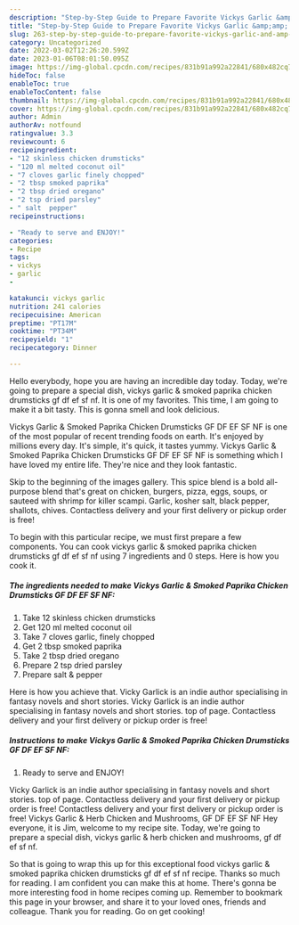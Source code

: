 ```yaml
---
description: "Step-by-Step Guide to Prepare Favorite Vickys Garlic &amp;amp; Smoked Paprika Chicken Drumsticks GF DF EF SF NF"
title: "Step-by-Step Guide to Prepare Favorite Vickys Garlic &amp;amp; Smoked Paprika Chicken Drumsticks GF DF EF SF NF"
slug: 263-step-by-step-guide-to-prepare-favorite-vickys-garlic-and-amp-smoked-paprika-chicken-drumsticks-gf-df-ef-sf-nf
category: Uncategorized
date: 2022-03-02T12:26:20.599Z
date: 2023-01-06T08:01:50.095Z
image: https://img-global.cpcdn.com/recipes/831b91a992a22841/680x482cq70/vickys-garlic-smoked-paprika-chicken-drumsticks-gf-df-ef-sf-nf-recipe-main-photo.jpg
hideToc: false
enableToc: true
enableTocContent: false
thumbnail: https://img-global.cpcdn.com/recipes/831b91a992a22841/680x482cq70/vickys-garlic-smoked-paprika-chicken-drumsticks-gf-df-ef-sf-nf-recipe-main-photo.jpg
cover: https://img-global.cpcdn.com/recipes/831b91a992a22841/680x482cq70/vickys-garlic-smoked-paprika-chicken-drumsticks-gf-df-ef-sf-nf-recipe-main-photo.jpg
author: Admin
authorAv: notfound
ratingvalue: 3.3
reviewcount: 6
recipeingredient:
- "12 skinless chicken drumsticks"
- "120 ml melted coconut oil"
- "7 cloves garlic finely chopped"
- "2 tbsp smoked paprika"
- "2 tbsp dried oregano"
- "2 tsp dried parsley"
- " salt  pepper"
recipeinstructions:

- "Ready to serve and ENJOY!"
categories:
- Recipe
tags:
- vickys
- garlic
- 

katakunci: vickys garlic  
nutrition: 241 calories
recipecuisine: American
preptime: "PT17M"
cooktime: "PT34M"
recipeyield: "1"
recipecategory: Dinner

---
```



Hello everybody, hope you are having an incredible day today. Today, we're going to prepare a special dish, vickys garlic &amp; smoked paprika chicken drumsticks gf df ef sf nf. It is one of my favorites. This time, I am going to make it a bit tasty. This is gonna smell and look delicious.

Vickys Garlic &amp; Smoked Paprika Chicken Drumsticks GF DF EF SF NF is one of the most popular of recent trending foods on earth. It's enjoyed by millions every day. It's simple, it's quick, it tastes yummy. Vickys Garlic &amp; Smoked Paprika Chicken Drumsticks GF DF EF SF NF is something which I have loved my entire life. They're nice and they look fantastic.

Skip to the beginning of the images gallery. This spice blend is a bold all-purpose blend that&#39;s great on chicken, burgers, pizza, eggs, soups, or sauteed with shrimp for killer scampi. Garlic, kosher salt, black pepper, shallots, chives. Contactless delivery and your first delivery or pickup order is free!


To begin with this particular recipe, we must first prepare a few components. You can cook vickys garlic &amp; smoked paprika chicken drumsticks gf df ef sf nf using 7 ingredients and 0 steps. Here is how you cook it.

<!--inarticleads1-->

##### The ingredients needed to make Vickys Garlic &amp; Smoked Paprika Chicken Drumsticks GF DF EF SF NF:

1. Take 12 skinless chicken drumsticks
1. Get 120 ml melted coconut oil
1. Take 7 cloves garlic, finely chopped
1. Get 2 tbsp smoked paprika
1. Take 2 tbsp dried oregano
1. Prepare 2 tsp dried parsley
1. Prepare  salt &amp; pepper


Here is how you achieve that. Vicky Garlick is an indie author specialising in fantasy novels and short stories. Vicky Garlick is an indie author specialising in fantasy novels and short stories. top of page. Contactless delivery and your first delivery or pickup order is free! 

<!--inarticleads2-->

##### Instructions to make Vickys Garlic &amp; Smoked Paprika Chicken Drumsticks GF DF EF SF NF:


1. Ready to serve and ENJOY!

Vicky Garlick is an indie author specialising in fantasy novels and short stories. top of page. Contactless delivery and your first delivery or pickup order is free! Contactless delivery and your first delivery or pickup order is free! Vickys Garlic &amp; Herb Chicken and Mushrooms, GF DF EF SF NF Hey everyone, it is Jim, welcome to my recipe site. Today, we&#39;re going to prepare a special dish, vickys garlic &amp; herb chicken and mushrooms, gf df ef sf nf. 

So that is going to wrap this up for this exceptional food vickys garlic &amp; smoked paprika chicken drumsticks gf df ef sf nf recipe. Thanks so much for reading. I am confident you can make this at home. There's gonna be more interesting food in home recipes coming up. Remember to bookmark this page in your browser, and share it to your loved ones, friends and colleague. Thank you for reading. Go on get cooking!
